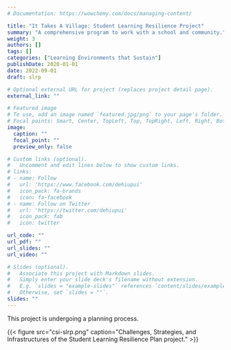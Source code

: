 ```yaml
---
# Documentation: https://wowchemy.com/docs/managing-content/

title: "It Takes A Village: Student Learning Resilience Project"
summary: "A comprehensive program to work with a school and community."
weight: 3
authors: []
tags: []
categories: ["Learning Environments that Sustain"]
publishDate: 2020-01-01
date: 2022-09-01
draft: slrp

# Optional external URL for project (replaces project detail page).
external_link: ""

# Featured image
# To use, add an image named `featured.jpg/png` to your page's folder.
# Focal points: Smart, Center, TopLeft, Top, TopRight, Left, Right, BottomLeft, Bottom, BottomRight.
image:
  caption: ""
  focal_point: ""
  preview_only: false

# Custom links (optional).
#   Uncomment and edit lines below to show custom links.
# links:
# - name: Follow
#   url: 'https://www.facebook.com/dehiupui'
#   icon_pack: fa-brands
#   icon: fa-facebook
# - name: Follow on Twitter
#   url: 'https://twitter.com/dehiupui'
#   icon_pack: fab
#   icon: twitter

url_code: ""
url_pdf: ""
url_slides: ""
url_video: ""

# Slides (optional).
#   Associate this project with Markdown slides.
#   Simply enter your slide deck's filename without extension.
#   E.g. `slides = "example-slides"` references `content/slides/example-slides.md`.
#   Otherwise, set `slides = ""`.
slides: ""
---
```


This project is undergoing a planning process.

{{< figure src="csi-slrp.png" caption="Challenges, Strategies, and Infrastructures of the Student Learning Resilience Plan project." >}}
